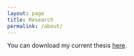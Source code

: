 ```yaml
---
layout: page
title: Research
permalink: /about/
---
```


You can download my current thesis [here]((https://hamishteagle.github.io/pdf_docs/PhD_thesis_current.pdf)).